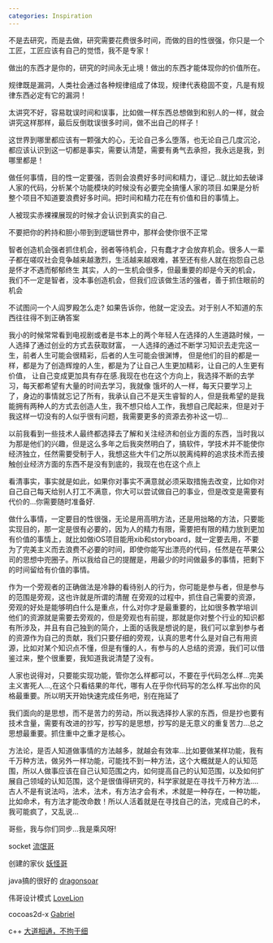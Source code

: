 ```yaml
---
categories: Inspiration
---
```


不是去研究，而是去做，研究需要花费很多时间，而做的目的性很强，你只是一个工匠，工匠应该有自己的觉悟，我不是专家！



做出的东西才是你的，研究的时间永无止境！做出的东西才能体现你的价值所在。


规律既是漏洞，人类社会通过各种规律组成了体现，规律代表稳固不变，凡是有规律东西必定有它的漏洞！



太讲究不好，容易耽误时间和误事，比如做一样东西总想做到和别人的一样，就会讲究这样那样，最后反倒耽误很多时间，做不出自己的样子！


这世界到哪里都应该有一颗强大的心，无论自己多么堕落，也无论自己几度沉沦，都应该认识到这一切都是事实，需要认清楚，需要有勇气去承担，我永远是我，到哪里都是！


做任何事情，目的性一定要强，否则会浪费好多时间和精力，谨记...就比如去破译人家的代码，分析某个功能模块的时候没有必要完全搞懂人家的项目.如果是分析整个项目不知道要浪费好多时间。把时间和精力花在有价值和目的事情上。


人被现实赤裸裸展现的时候才会认识到真实的自己.


不要把你的矜持和胆小带到到逻辑世界中，那样会使你很不正常


智者创造机会强者抓住机会，弱者等待机会，只有蠢才才会放弃机会。很多人一辈子都在嗟叹社会竞争越来越激烈，生活越来越艰难，甚至还有些人就在抱怨自己总是怀才不遇而郁郁终生
其实，人的一生机会很多，但最重要的却是今天的机会，我们不一定是智者，没本事创造机会，但我们应该做生活的强者，善于抓住眼前的机会

不试图问一个人阎罗殿怎么走? 如果告诉你，他就一定没去。对于别人不知道的东西往往得不到正确答案


我小的时候常常看到电视剧或者是书本上的两个年轻人在选择的人生道路时候，一人选择了通过创业的方式去获取财富，
一人选择的通过不断学习知识去走完这一生，前者人生可能会很精彩，后者的人生可能会很渊博，
但是他们的目的都是一样，都是为了创造辉煌的人生，都是为了让自己人生更加精彩，让自己的人生更有价值，
让自己变成更加具有存在感.我现在也在这个方向上，我选择不断的去学习，每天都希望有大量的时间去学习，我就像
饿坏的人一样，每天只要学习上了，身边的事情就忘记了所有，我承认自己不是天生睿智的人，但是我希望的是我能拥有两种人的方式去创造人生，我不想只给人工作，我想自己爬起来，但是对于我这样一切没有的人似乎很有问题，我需要更多的资源去弥补这一切...


以前我看到一些技术人最终都选择去了解和关注经济和创业方面的东西，当时我以为那是他们的兴趣，但是这么多年之后我突然明白了，搞软件，学技术并不能使你经济独立，任然需要受制于人，我想这些大牛们之所以脱离纯粹的追求技术而去接触创业经济方面的东西不是没有到底的，我现在也在这个点上


看清事实，事实就是如此，如果你对事实不满意就必须采取措施去改变，比如你对自己自己每天给别人打工不满意，你大可以尝试做自己的事业，但是改变是需要有代价的...你需要随时准备好.


做什么事情，一定要目的性很强，无论是用高明方法，还是用拙略的方法，只要能实现目的，那一定是很有必要的，因为人的精力有限，需要把有限的精力放到更加有价值的事情上，就比如做iOS项目能用xib和storyboard，就一定要去用，不要为了完美主义而去浪费不必要的时间，即使你能写出漂亮的代码，任然是在苹果公司的思想中兜圈子。所以我给自己的提醒是，用最少的时间做最多的事情，把剩下的时间留给有价值的事情。



作为一个旁观者的正确做法是冷静的看待别人的行为，你可能是参与者，但是参与的范围是旁观，这也许就是所谓的清醒
在旁观的过程中，抓住自己需要的资源，旁观的好处是能够明白什么是重点，什么对你才是最重要的，比如很多教学培训
他们的资源就是需要去旁观的，但是旁观也有前提，那就是你对整个行业的知识都有所涉及，并且有自己独到的简介，上面的话我是想说的是，我们可以拿到参与者的资源作为自己的贡献，我们只要仔细的旁观，认真的思考什么是对自己有用资源，比如对某个知识点不懂，但是有懂的人，有参与的人总结的资源，我们可以借鉴过来，整个很重要，我知道我说清楚了没有。


人家也说得对，只要能实现功能，管你怎么样都可以，不要在乎代码怎么样...完美主义害死人...,在这个只看结果的年代，哪有人在乎你代码写的怎么样.写出你的风格最重要。所以明天开始快速完成任务吧，别在拖延了

我们面向的是思想，而不是苦力的劳动，所以我选择抄人家的东西，但是抄也要有技术含量，需要有改进的抄写，抄写的是思想，抄写的是无意义的重复苦力...总之思想最重要。抓住重中之重才是核心。


方法论，是否人知道做事情的方法越多，就越会有效率...比如要做某样功能，我有千万种方法，做另外一样功能，可能找不到一种方法，这个大概就是人的认知范围，所以人做事应该在自己认知范围之内，如何提高自己的认知范围，以及如何扩展自己领域的认知范围，这个是很值得研究的，科学家就是在寻找千万种方法....古人不是有说法吗，法术，法术，有方法才会有术，术就是一种存在，一种功能，比如命术，有方法才能改命数！所以人活着就是在寻找自己的法，完成自己的术，我可能疯了，又乱说...


哥些，我与你们同步...我是乘风呀!

socket
[流氓哥](http://blog.csdn.net/zhu410289616)

创建的家伙
[妖怪哥](http://blog.csdn.net/yt7589/)

java搞的很好的
[dragonsoar](http://dragonsoar.iteye.com)

伟哥设计模式
[LoveLion](http://blog.csdn.net/lovelion/article/details/17517213)

cocoas2d-x
[Gabriel](http://blog.csdn.net/gf771115)

c++
[大道相通，不拘于细](http://www.cnblogs.com/alephsoul-alephsoul/category/417059.html)